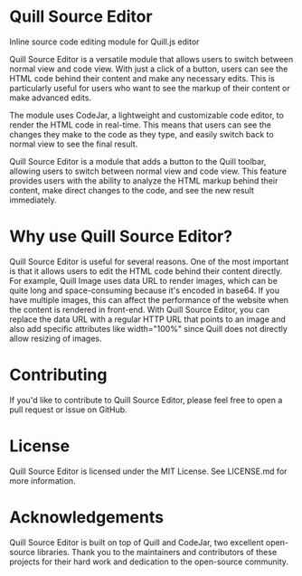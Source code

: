 # Quill Source Editor
Inline source code editing module for Quill.js editor

Quill Source Editor is a versatile module that allows users to switch between normal view and code view. With just a click of a button, users can see the HTML code behind their content and make any necessary edits. This is particularly useful for users who want to see the markup of their content or make advanced edits.

The module uses CodeJar, a lightweight and customizable code editor, to render the HTML code in real-time. This means that users can see the changes they make to the code as they type, and easily switch back to normal view to see the final result.

Quill Source Editor is a module that adds a button to the Quill toolbar, allowing users to switch between normal view and code view. This feature provides users with the ability to analyze the HTML markup behind their content, make direct changes to the code, and see the new result immediately.

# Why use Quill Source Editor?

Quill Source Editor is useful for several reasons. One of the most important is that it allows users to edit the HTML code behind their content directly. For example, Quill Image uses data URL to render images, which can be quite long and space-consuming because it's encoded in base64. If you have multiple images, this can affect the performance of the website when the content is rendered in front-end. With Quill Source Editor, you can replace the data URL with a regular HTTP URL that points to an image and also add specific attributes like width="100%" since Quill does not directly allow resizing of images.

# Contributing
If you'd like to contribute to Quill Source Editor, please feel free to open a pull request or issue on GitHub.

# License
Quill Source Editor is licensed under the MIT License. See LICENSE.md for more information.

# Acknowledgements
Quill Source Editor is built on top of Quill and CodeJar, two excellent open-source libraries. Thank you to the maintainers and contributors of these projects for their hard work and dedication to the open-source community.
